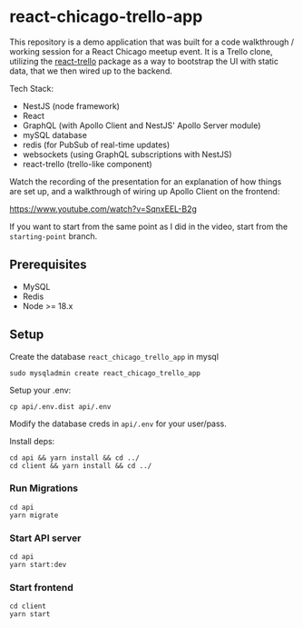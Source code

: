 # react-chicago-trello-app

This repository is a demo application that was built for a code walkthrough / working session for a React Chicago meetup event. It is a Trello clone, utilizing the [react-trello](https://github.com/rcdexta/react-trello) package as a way to bootstrap the UI with static data, that we then wired up to the backend.

Tech Stack:

- NestJS (node framework)
- React
- GraphQL (with Apollo Client and NestJS' Apollo Server module)
- mySQL database
- redis (for PubSub of real-time updates)
- websockets (using GraphQL subscriptions with NestJS)
- react-trello (trello-like component)

Watch the recording of the presentation for an explanation of how things are set up, and a walkthrough of wiring up Apollo Client on the frontend:

https://www.youtube.com/watch?v=SqnxEEL-B2g

If you want to start from the same point as I did in the video, start from the `starting-point` branch.

## Prerequisites

- MySQL
- Redis
- Node >= 18.x

## Setup

Create the database `react_chicago_trello_app` in mysql

```shell
sudo mysqladmin create react_chicago_trello_app
```

Setup your .env:

```shell
cp api/.env.dist api/.env
```

Modify the database creds in `api/.env` for your user/pass.

Install deps:

```shell
cd api && yarn install && cd ../
cd client && yarn install && cd ../
```

### Run Migrations

```shell
cd api
yarn migrate
```

### Start API server

```shell
cd api
yarn start:dev
```

### Start frontend

```shell
cd client
yarn start
```
